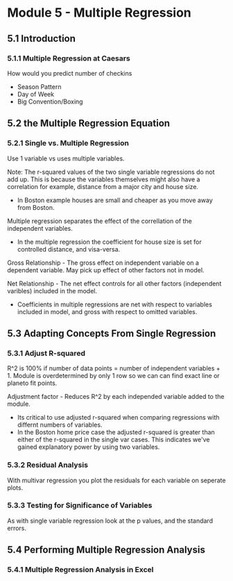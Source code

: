 # Module 5 - Multiple Regression
## 5.1 Introduction
### 5.1.1 Multiple Regression at Caesars

How would you predict number of checkins
+ Season Pattern
+ Day of Week
+ Big Convention/Boxing

## 5.2 the Multiple Regression Equation
### 5.2.1 Single vs. Multiple Regression

Use 1 variable vs uses multiple variables.

Note: The r-squared values of the two single variable regressions do not add up.  This is because the variables themselves might also have a correlation for example, distance from a major city and house size. 
 + In Boston example houses are small and cheaper as you move away from Boston.

Multiple regression separates the effect of the correllation of the independent variables.
 + In the multiple regression the coefficient for house size is set for controlled distance, and visa-versa. 



Gross Relationship - The gross effect on independent variable on a dependent variable. May pick up effect of other factors not in model. 

Net Relationship - The net effect controls for all other factors (independent varibles) included in the model.  
 + Coefficients in multiple regressions are net with respect to variables included in model, and gross with respect to omitted variables.

## 5.3 Adapting Concepts From Single Regression
### 5.3.1 Adjust R-squared

R^2 is 100% if number of data points = number of independent variables + 1.
Module is overdetermined by only 1 row so we can can find exact line or planeto fit points.

Adjustment factor - Reduces R^2 by each independed variable added to the module.
 + Its critical to use adjusted r-squared when comparing regressions with differnt numbers of variables.
 + In the Boston home price case the adjusted r-squared is greater than either of the r-squared in the single var cases. This indicates we've gained explanatory power by using two variables.

### 5.3.2 Residual Analysis

With multivar regression you plot the residuals for each variable on seperate plots.

### 5.3.3 Testing for Significance of Variables

As with single variable regression look at the p values, and the standard errors.


## 5.4 Performing Multiple Regression Analysis
### 5.4.1 Multiple Regression Analysis in Excel
